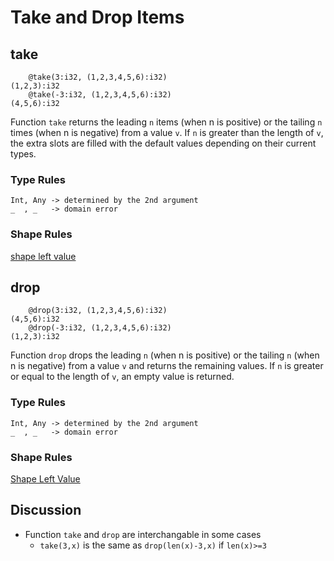 # Take and Drop Items

## take

```
    @take(3:i32, (1,2,3,4,5,6):i32)
(1,2,3):i32
    @take(-3:i32, (1,2,3,4,5,6):i32)
(4,5,6):i32
```

Function `take` returns the leading `n` items (when n is positive) or the tailing `n` times (when n is negative) from a value `v`.
If `n` is greater than the length of `v`, the extra slots are filled with the
default values depending on their current types.

### Type Rules

```
Int, Any -> determined by the 2nd argument
_  , _   -> domain error
```

### Shape Rules

[shape left value](../../../horseir/#shape-left-value)


## drop

```
    @drop(3:i32, (1,2,3,4,5,6):i32)
(4,5,6):i32
    @drop(-3:i32, (1,2,3,4,5,6):i32)
(1,2,3):i32
```

Function `drop` drops
the leading `n` (when n is positive) or
the tailing `n` (when n is negative) from
a value `v` and returns the remaining values.
If `n` is greater or equal to the length of `v`, an empty value is returned.

### Type Rules

```
Int, Any -> determined by the 2nd argument
_  , _   -> domain error
```

### Shape Rules

[Shape Left Value](../../../horseir/#shape-left-value)

## Discussion

- Function `take` and `drop` are interchangable in some cases
    + `take(3,x)` is the same as `drop(len(x)-3,x)` if `len(x)>=3`


